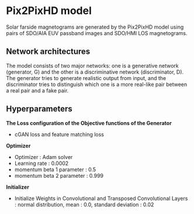 Pix2PixHD model
=============
Solar farside magnetograms are generated by the Pix2PixHD model using pairs of SDO/AIA EUV passband images and SDO/HMI LOS magnetograms.

Network architectures
-------------
The model consists of two major networks: one is a generative network (generator, G) and the other is a discriminative network (discriminator, D).
The generator tries to generate realistic output from input, and the discriminator tries to distinguish which one is a more real-like pair between a real pair and a fake pair.


Hyperparameters
-------------

__The Loss configuration of the Objective functions of the Generator__
* cGAN loss and feature matching loss

__Optimizer__
* Optimizer : Adam solver
* Learning rate : 0.0002
* momentum beta 1 parameter : 0.5
* momentum beta 2 parameter : 0.999

__Initializer__
* Initialize Weights in Convolutional and Transposed Convolutional Layers : normal distribution, mean : 0.0, standard deviation : 0.02
